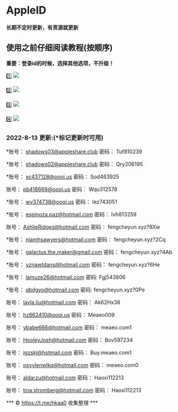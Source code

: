 # AppleID
**长期不定时更新，有资源就更新**

## 使用之前仔细阅读教程(按顺序)
**重要：登录id的时候，选择其他选项，不升级！**

1️⃣
![](https://suo.yt/nXxtAnm)

2️⃣
![](https://suo.yt/jYmfVqa)

3️⃣
![](https://suo.yt/FzLUd4R)

4️⃣
![](https://suo.yt/cbffnHN)


### 2022-8-13 更新:(*标记更新时可用)

*账号：
shadows03@appleshare.club
密码：
Tuf810239
  
*账号：
shadows02@appleshare.club
密码：
Qry206195 

*账号：
xc437128@oooi.us
密码：
Sod463925

账号：
pb418669@oooi.us
密码：
Wqu312578

*账号：
wv374738@oooi.us
密码：
Iez743051

*账号：
espinoza.paz@hotmail.com
密码：
Ivh813259

账号：
AshlieRidges@hotmail.com
密码：
fengcheyun.xyz?8Xw

*账号：
niamhsawyers@hotmail.com
密码：
fengcheyun.xyz?2Cq

*账号：
galactus.the.maker@gmail.com
密码：
fengcheyun.xyz?4Ab

*账号：
yznawtdans@hotmail.com
密码：
fengcheyun.xyz?6He

*账号：
lamuze26@hotmail.com
密码:
Fgj543806

*账号：
qbdgyo@hotmail.com
密码:
fengcheyun.xyz?0Pe
 

账号：
layla.liu@hotmail.com
密码：
Ak62Hx38

账号：
hz862410@oooi.us
密码：
Meaeo009

账号：
ybabe666@hotmail.com
密码：
meaeo.com1

账号：
HooleyJosh@hotmail.com
密码：
Bov597234

账号：
igzskj@hotmail.com
密码：
Buy.meaeo.com1

账号：
psvylenwlkq@hotmail.com
密码：
meaeo.com0

账号：
aldarzu@hotmail.com
密码：
Haoxi112213

账号：
tina.stromberg@hotmail.com
密码：
Haoxi112213


*** ©️ https://t.me/hkaa0 收集整理 ***

